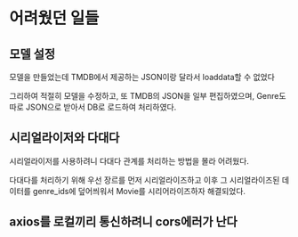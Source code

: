 # 어려웠던 일들

## 모델 설정

모델을 만들었는데 TMDB에서 제공하는 JSON이랑 달라서 loaddata할 수 없었다

그리하여 적절히 모델을 수정하고, 또 TMDB의 JSON을 일부 편집하였으며, Genre도 따로 JSON으로 받아서 DB로 로드하여 처리하였다.

## 시리얼라이저와 다대다

시리얼라이저를 사용하려니 다대다 관계를 처리하는 방법을 몰라 어려웠다.

다대다를 처리하기 위해 우선 장르를 먼저 시리얼라이즈하고 이후 그 시리얼라이즈된 데이터를 genre_ids에 덮어씌워서 Movie를 시리어라이즈하자 해결되었다.


## axios를 로컬끼리 통신하려니 cors에러가 난다

